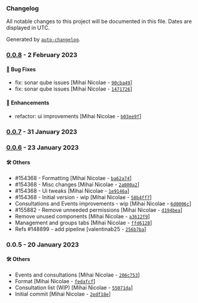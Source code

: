 ### Changelog

All notable changes to this project will be documented in this file. Dates are displayed in UTC.

Generated by [`auto-changelog`](https://github.com/CookPete/auto-changelog).

### [0.0.8](https://github.com/eea/eionet2-dashboard/compare/0.0.7...0.0.8) - 2 February 2023

#### :bug: Bug Fixes

- fix: sonar qube issues [Mihai Nicolae - [`90cba49`](https://github.com/eea/eionet2-dashboard/commit/90cba4989a00055c07339d05abf6543d4b091765)]
- fix: sonar qube issues [Mihai Nicolae - [`1471726`](https://github.com/eea/eionet2-dashboard/commit/1471726d21c6a8124feec3109687bbabb28c5278)]

#### :nail_care: Enhancements

- refactor: ui improvements [Mihai Nicolae - [`b03ee9f`](https://github.com/eea/eionet2-dashboard/commit/b03ee9fdf678e9e3fd9ffc7b84090d4a252c7b53)]

### [0.0.7](https://github.com/eea/eionet2-dashboard/compare/0.0.6...0.0.7) - 31 January 2023

### [0.0.6](https://github.com/eea/eionet2-dashboard/compare/0.0.5...0.0.6) - 23 January 2023

#### :hammer_and_wrench: Others

- #154368 - Formatting [Mihai Nicolae - [`ba62a74`](https://github.com/eea/eionet2-dashboard/commit/ba62a74d34655d8b86d429bd6f4b72bc484c46fd)]
- #154368 - Misc changes [Mihai Nicolae - [`2a000a2`](https://github.com/eea/eionet2-dashboard/commit/2a000a28290749bc5286aeff5f6aecbf2ee7a584)]
- #154368 - Ui tweaks [Mihai Nicolae - [`1e9146a`](https://github.com/eea/eionet2-dashboard/commit/1e9146a88c385d77455799fcf06abaed5f71857e)]
- #154368 - Initial version - wip [Mihai Nicolae - [`58b4ff7`](https://github.com/eea/eionet2-dashboard/commit/58b4ff7b37088152beb41bae07dda83d6d13669c)]
- Consultations and Events improvements - wip [Mihai Nicolae - [`6d0006c`](https://github.com/eea/eionet2-dashboard/commit/6d0006c78b5eb0da45be7cf6c529af390295de31)]
- #155882 - Remove unneeded permissions [Mihai Nicolae - [`d194bea`](https://github.com/eea/eionet2-dashboard/commit/d194bea1c270b5239179f16e868896a43fa67c16)]
- Remove unused components [Mihai Nicolae - [`a3612f9`](https://github.com/eea/eionet2-dashboard/commit/a3612f9df82ca7fece1225fe0e4f83f5d8b097d2)]
- Management and groups tabs [Mihai Nicolae - [`ffd6128`](https://github.com/eea/eionet2-dashboard/commit/ffd612815e76b88bbb986e93331cf729476c8655)]
- Refs #148899 - add pipeline [valentinab25 - [`256b7ba`](https://github.com/eea/eionet2-dashboard/commit/256b7bae97781262e3be087d778545ee4d19dc1b)]
### 0.0.5 - 20 January 2023

#### :hammer_and_wrench: Others

- Events and consultations [Mihai Nicolae - [`206c753`](https://github.com/eea/eionet2-dashboard/commit/206c753fa65a40fbd12b559eb04871abdf62c223)]
- Format [Mihai Nicolae - [`fedafcf`](https://github.com/eea/eionet2-dashboard/commit/fedafcf02f73b9ac174488220f1dbcf005f6648e)]
- Consultation list (WIP) [Mihai Nicolae - [`55071da`](https://github.com/eea/eionet2-dashboard/commit/55071dacb48f9c06262358237f5ef9a937589635)]
- Initial commit [Mihai Nicolae - [`2edf18e`](https://github.com/eea/eionet2-dashboard/commit/2edf18e4319bd279234387d20e4f0a74dbb01b39)]
